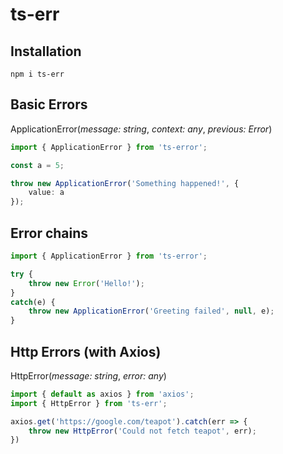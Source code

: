 # ts-err

## Installation

`npm i ts-err`

## Basic Errors

ApplicationError(*message: string*, *context: any*, *previous: Error*)

```typescript
import { ApplicationError } from 'ts-error';

const a = 5;

throw new ApplicationError('Something happened!', {
	value: a
});
```

## Error chains

```typescript
import { ApplicationError } from 'ts-error';

try {
	throw new Error('Hello!');
}
catch(e) {
	throw new ApplicationError('Greeting failed', null, e);
}
```

## Http Errors (with Axios)

HttpError(*message: string*, *error: any*)

```typescript
import { default as axios } from 'axios';
import { HttpError } from 'ts-err';

axios.get('https://google.com/teapot').catch(err => {
	throw new HttpError('Could not fetch teapot', err);
})
```
